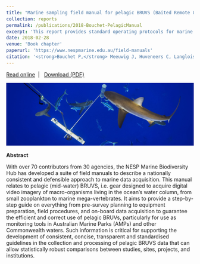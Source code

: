 ```yaml
---
title: "Marine sampling field manual for pelagic BRUVS (Baited Remote Underwater Videos)"
collection: reports
permalink: /publications/2018-Bouchet-PelagicManual
excerpt: 'This report provides standard operating protocols for marine sampling using pelagic stereo-BRUVS (baited remote underwater video systems). We offer a step-by-step guide on everything from pre-survey planning to equipment preparation, field procedures, and on-board data acquisition - in an effort to develop consistent and transparent guidelines that can support standardisation across sites, studies and institutions.'
date: 2018-02-28  
venue: 'Book chapter'
paperurl: 'https://www.nespmarine.edu.au/field-manuals'
citation: '<strong>Bouchet P,</strong> Meeuwig J, Huveneers C, Langlois T, Letessier T, Lowry M, Rees M, Santana-Garcon J, Scott M, Taylor M, Thompson C, Vigliola L, Whitmarsh S. 2018. Marine sampling field manual for pelagic BRUVS (Baited Remote Underwater Videos). <em>In:</em> Field Manuals for Marine Sampling to Monitor Australian Waters. National Environmental Science Programme (NESP), pp 105-132.'
---
```

<i class="fa fa-link" aria-hidden="true"></i> <a href="https://www.nespmarine.edu.au/field-manuals"> Read online</a> &nbsp;<span>&#124;</span> &nbsp;<i class="fa fa-file-pdf-o" aria-hidden="true"></i> <a href="https://phbouchet.github.io/files/Bouchet-2018-PBRUV-Manual.pdf">  Download (PDF)</a>

<img src='/images/Bouchet2018-PelagicManual-hero.jpg'>
<br>

<strong>Abstract</strong>

With over 70 contributors from 30 agencies, the NESP Marine Biodiversity Hub has developed a suite of field manuals to describe a nationally consistent and defensible approach to marine data acquisition. This manual relates to pelagic (mid-water) BRUVS, i.e. gear designed to acquire digital video imagery of macro-organisms living in the ocean’s water column, from small zooplankton to marine mega-vertebrates. It aims to provide a step-by-step guide on everything from pre-survey planning to equipment preparation, field procedures, and on-board data acquisition to guarantee the efficient and correct use of pelagic BRUVs, particularly for use as monitoring tools in Australian Marine Parks (AMPs) and other Commonwealth waters. Such information is critical for supporting the development of consistent, concise, transparent and standardised guidelines in the collection and processing of pelagic BRUVS data that can allow statistically robust comparisons between studies, sites, projects, and institutions.
